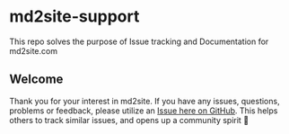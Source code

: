 # md2site-support
This repo solves the purpose of Issue tracking and Documentation for md2site.com

## Welcome
Thank you for your interest in md2site. If you have any issues, questions, problems or feedback, please utilize an [Issue here on GitHub](https://github.com/davidseek/md2site-support/issues). This helps others to track similar issues, and opens up a community spirit 🎉
